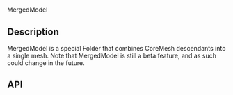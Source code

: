 # 

MergedModel

## Description

MergedModel is a special Folder that combines CoreMesh descendants into a single mesh. Note that MergedModel is still a beta feature, and as such could change in the future.

## API
